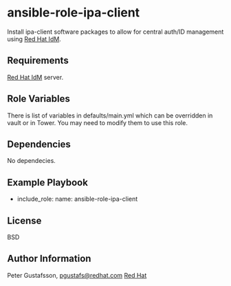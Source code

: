 ansible-role-ipa-client
=======================

Install ipa-client software packages to allow for central auth/ID management
using [Red Hat IdM](https://access.redhat.com/products/identity-management).

Requirements
------------

[Red Hat IdM](https://access.redhat.com/products/identity-management) server.

Role Variables
--------------

There is list of variables in defaults/main.yml which can be overridden in
vault or in Tower. You may need to modify them to use this role.

Dependencies
------------

No dependecies.

Example Playbook
----------------

- include_role:
    name: ansible-role-ipa-client


License
-------

BSD

Author Information
------------------

Peter Gustafsson, pgustafs@redhat.com
[Red Hat](https://redhatnordicssa.github.io/)
